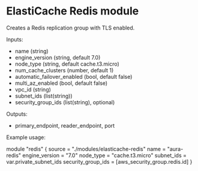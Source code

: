 # ElastiCache Redis module

Creates a Redis replication group with TLS enabled.

Inputs:
- name (string)
- engine_version (string, default 7.0)
- node_type (string, default cache.t3.micro)
- num_cache_clusters (number, default 1)
- automatic_failover_enabled (bool, default false)
- multi_az_enabled (bool, default false)
- vpc_id (string)
- subnet_ids (list(string))
- security_group_ids (list(string), optional)

Outputs:
- primary_endpoint, reader_endpoint, port

Example usage:

module "redis" {
  source              = "./modules/elasticache-redis"
  name                = "aura-redis"
  engine_version      = "7.0"
  node_type           = "cache.t3.micro"
  subnet_ids          = var.private_subnet_ids
  security_group_ids  = [aws_security_group.redis.id]
}
